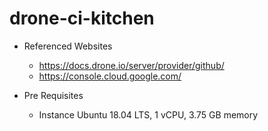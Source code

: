 # drone-ci-kitchen

- Referenced Websites
    - https://docs.drone.io/server/provider/github/
    - https://console.cloud.google.com/

- Pre Requisites
    - Instance Ubuntu 18.04 LTS, 1 vCPU, 3.75 GB memory
    
    
    

    
    
